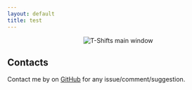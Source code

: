 ```yaml
---
layout: default
title: test
---
```

<p align="center">
<img src="{{ site.url }}/T-Shifts/images/T-Shifts-en.png" alt="T-Shifts main window">
</p>

## Contacts

Contact me by on <a href="{{ site.github.owner_url }}">GitHub</a> for any issue/comment/suggestion.
